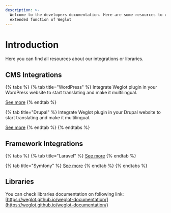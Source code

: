 ```yaml
---
description: >-
  Welcome to the developers documentation. Here are some resources to use
  extended function of Weglot
---
```


# Introduction

Here you can find all resources about our integrations or libraries.

## CMS Integrations

{% tabs %}
{% tab title="WordPress" %}
Integrate Weglot plugin in your WordPress website to start translating and make it multilingual.

[See more](wordpress/)
{% endtab %}

{% tab title="Drupal" %}
Integrate Weglot plugin in your Drupal website to start translating and make it multilingual.

[See more](drupal/)
{% endtab %}
{% endtabs %}

## Framework Integrations

{% tabs %}
{% tab title="Laravel" %}
[See more](laravel.md)
{% endtab %}

{% tab title="Symfony" %}
[See more](symfony.md)
{% endtab %}
{% endtabs %}

## Libraries

You can check libraries documentation on following link: [https://weglot.github.io/weglot-documentation/](https://weglot.github.io/weglot-documentation/)

